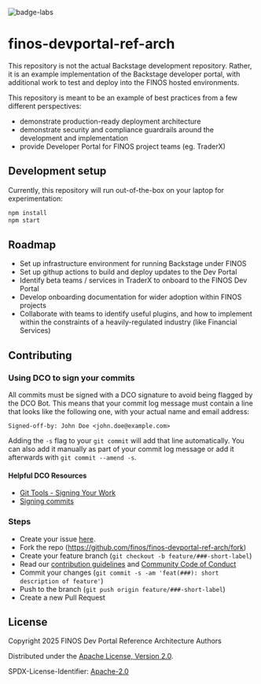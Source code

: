 ![badge-labs](https://user-images.githubusercontent.com/327285/230928932-7c75f8ed-e57b-41db-9fb7-a292a13a1e58.svg)

# finos-devportal-ref-arch

This repository is not the actual Backstage development repository.
Rather, it is an example implementation of the Backstage developer portal, with additional work to test and deploy into the FINOS hosted environments.

This repository is meant to be an example of best practices from a few different perspectives:

* demonstrate production-ready deployment architecture
* demonstrate security and compliance guardrails around the development and implementation
* provide Developer Portal for FINOS project teams (eg. TraderX)

## Development setup

Currently, this repository will run out-of-the-box on your laptop for experimentation:

```sh
npm install
npm start
```

## Roadmap

* Set up infrastructure environment for running Backstage under FINOS
* Set up githup actions to build and deploy updates to the Dev Portal
* Identify beta teams / services in TraderX to onboard to the FINOS Dev Portal
* Develop onboarding documentation for wider adoption within FINOS projects
* Collaborate with teams to identify useful plugins, and how to implement within the constraints of a heavily-regulated industry (like Financial Services)

## Contributing

### Using DCO to sign your commits

All commits must be signed with a DCO signature to avoid being flagged by the DCO Bot.
This means that your commit log message must contain a line that looks like the following one, with your actual name and email address:

```
Signed-off-by: John Doe <john.doe@example.com>
```

Adding the `-s` flag to your `git commit` will add that line automatically.
You can also add it manually as part of your commit log message or add it afterwards with `git commit --amend -s`.

#### Helpful DCO Resources
- [Git Tools - Signing Your Work](https://git-scm.com/book/en/v2/Git-Tools-Signing-Your-Work)
- [Signing commits
](https://docs.github.com/en/github/authenticating-to-github/signing-commits)

### Steps

* Create your issue [here](https://github.com/finos-labs/finos-devportal-ref-arch/issues/new).
* Fork the repo (<https://github.com/finos/finos-devportal-ref-arch/fork>)
* Create your feature branch (`git checkout -b feature/###-short-label`)
* Read our [contribution guidelines](.github/CONTRIBUTING.md) and [Community Code of Conduct](https://www.finos.org/code-of-conduct)
* Commit your changes (`git commit -s -am 'feat(###): short description of feature'`)
* Push to the branch (`git push origin feature/###-short-label`)
* Create a new Pull Request

## License

Copyright 2025 FINOS Dev Portal Reference Architecture Authors

Distributed under the [Apache License, Version 2.0](http://www.apache.org/licenses/LICENSE-2.0).

SPDX-License-Identifier: [Apache-2.0](https://spdx.org/licenses/Apache-2.0)

